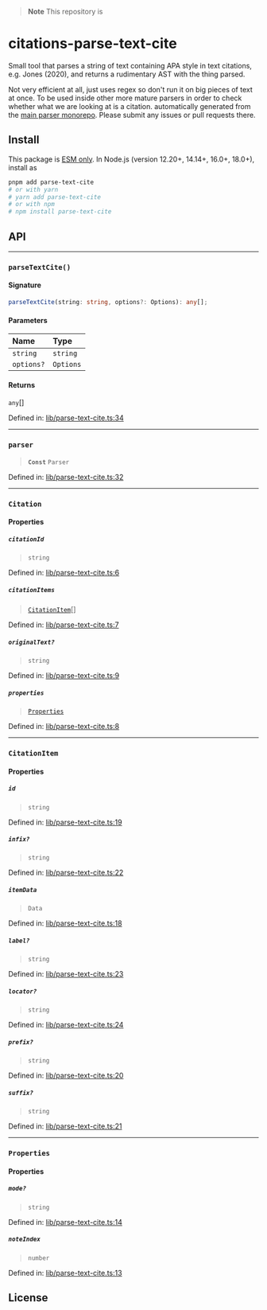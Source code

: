 > **Note**
> This repository is

# citations-parse-text-cite

Small tool that parses a string of text containing APA style in text citations, e.g. Jones (2020), and returns a rudimentary AST with the thing parsed.

Not very efficient at all, just uses regex so don't run it on big pieces of text at once. To be used inside other more mature parsers in order to check whether what we are looking at is a citation.
automatically generated from the [main parser monorepo](https://github.com/TrialAndErrorOrg/parsers). Please submit any issues or pull requests there.

## Install

This package is [ESM only](https://gist.github.com/sindresorhus/a39789f98801d908bbc7ff3ecc99d99c). In Node.js (version 12.20+, 14.14+, 16.0+, 18.0+), install as

```bash
pnpm add parse-text-cite
# or with yarn
# yarn add parse-text-cite
# or with npm
# npm install parse-text-cite
```

## API

---

### `parseTextCite()`

#### Signature

```ts
parseTextCite(string: string, options?: Options): any[];
```

#### Parameters

| Name       | Type      |
| :--------- | :-------- |
| `string`   | `string`  |
| `options?` | `Options` |

#### Returns

`any`[]

Defined in: [lib/parse-text-cite.ts:34](https://github.com/TrialAndErrorOrg/parsers/blob/34b3326/libs/citations/parse-text-cite/src/lib/parse-text-cite.ts#L34)

---

### `parser`

> **`Const`** `Parser`

Defined in: [lib/parse-text-cite.ts:32](https://github.com/TrialAndErrorOrg/parsers/blob/34b3326/libs/citations/parse-text-cite/src/lib/parse-text-cite.ts#L32)

---

### `Citation`

#### Properties

##### `citationId`

> `string`

Defined in: [lib/parse-text-cite.ts:6](https://github.com/TrialAndErrorOrg/parsers/blob/34b3326/libs/citations/parse-text-cite/src/lib/parse-text-cite.ts#L6)

##### `citationItems`

> [`CitationItem`](modules.md#citationitem)[]

Defined in: [lib/parse-text-cite.ts:7](https://github.com/TrialAndErrorOrg/parsers/blob/34b3326/libs/citations/parse-text-cite/src/lib/parse-text-cite.ts#L7)

##### `originalText?`

> `string`

Defined in: [lib/parse-text-cite.ts:9](https://github.com/TrialAndErrorOrg/parsers/blob/34b3326/libs/citations/parse-text-cite/src/lib/parse-text-cite.ts#L9)

##### `properties`

> [`Properties`](modules.md#properties)

Defined in: [lib/parse-text-cite.ts:8](https://github.com/TrialAndErrorOrg/parsers/blob/34b3326/libs/citations/parse-text-cite/src/lib/parse-text-cite.ts#L8)

---

### `CitationItem`

#### Properties

##### `id`

> `string`

Defined in: [lib/parse-text-cite.ts:19](https://github.com/TrialAndErrorOrg/parsers/blob/34b3326/libs/citations/parse-text-cite/src/lib/parse-text-cite.ts#L19)

##### `infix?`

> `string`

Defined in: [lib/parse-text-cite.ts:22](https://github.com/TrialAndErrorOrg/parsers/blob/34b3326/libs/citations/parse-text-cite/src/lib/parse-text-cite.ts#L22)

##### `itemData`

> `Data`

Defined in: [lib/parse-text-cite.ts:18](https://github.com/TrialAndErrorOrg/parsers/blob/34b3326/libs/citations/parse-text-cite/src/lib/parse-text-cite.ts#L18)

##### `label?`

> `string`

Defined in: [lib/parse-text-cite.ts:23](https://github.com/TrialAndErrorOrg/parsers/blob/34b3326/libs/citations/parse-text-cite/src/lib/parse-text-cite.ts#L23)

##### `locator?`

> `string`

Defined in: [lib/parse-text-cite.ts:24](https://github.com/TrialAndErrorOrg/parsers/blob/34b3326/libs/citations/parse-text-cite/src/lib/parse-text-cite.ts#L24)

##### `prefix?`

> `string`

Defined in: [lib/parse-text-cite.ts:20](https://github.com/TrialAndErrorOrg/parsers/blob/34b3326/libs/citations/parse-text-cite/src/lib/parse-text-cite.ts#L20)

##### `suffix?`

> `string`

Defined in: [lib/parse-text-cite.ts:21](https://github.com/TrialAndErrorOrg/parsers/blob/34b3326/libs/citations/parse-text-cite/src/lib/parse-text-cite.ts#L21)

---

### `Properties`

#### Properties

##### `mode?`

> `string`

Defined in: [lib/parse-text-cite.ts:14](https://github.com/TrialAndErrorOrg/parsers/blob/34b3326/libs/citations/parse-text-cite/src/lib/parse-text-cite.ts#L14)

##### `noteIndex`

> `number`

Defined in: [lib/parse-text-cite.ts:13](https://github.com/TrialAndErrorOrg/parsers/blob/34b3326/libs/citations/parse-text-cite/src/lib/parse-text-cite.ts#L13)

## License
